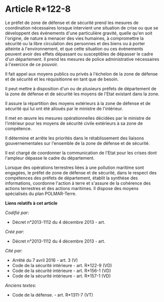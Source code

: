 # Article R*122-8

Le préfet de zone de défense et de sécurité prend les mesures de coordination nécessaires lorsque intervient une situation de
crise ou que se développent des événements d'une particulière gravité, quelle qu'en soit l'origine, de nature à menacer des
vies humaines, à compromettre la sécurité ou la libre circulation des personnes et des biens ou à porter atteinte à
l'environnement, et que cette situation ou ces événements peuvent avoir des effets dépassant ou susceptibles de dépasser le
cadre d'un département. Il prend les mesures de police administrative nécessaires à l'exercice de ce pouvoir. 

Il fait appel aux moyens publics ou privés à l'échelon de la zone de défense et de sécurité et les réquisitionne en tant que
de besoin. 

Il peut mettre à disposition d'un ou de plusieurs préfets de département de la zone de défense et de sécurité les moyens de
l'Etat existant dans la zone. 

Il assure la répartition des moyens extérieurs à la zone de défense et de sécurité qui lui ont été alloués par le ministre de
l'intérieur. 

Il met en œuvre les mesures opérationnelles décidées par le ministre de l'intérieur pour les moyens de sécurité civile
extérieurs à sa zone de compétence. 

Il détermine et arrête les priorités dans le rétablissement des liaisons gouvernementales sur l'ensemble de la zone de
défense et de sécurité. 

Il est chargé de coordonner la communication de l'Etat pour les crises dont l'ampleur dépasse le cadre du département. 

Lorsque des opérations terrestres liées à une pollution maritime sont engagées, le préfet de zone de défense et de sécurité,
dans le respect des compétences des préfets de département, établit la synthèse des informations, coordonne l'action à terre
et s'assure de la cohérence des actions terrestres et des actions maritimes. Il dispose des moyens spécialisés du plan
POLMAR-Terre.

**Liens relatifs à cet article**

_Codifié par_:

  - Décret n°2013-1112 du 4 décembre 2013 - art.

_Créé par_:

  - Décret n°2013-1112 du 4 décembre 2013 - art.

_Cité par_:

  - Arrêté du 7 avril 2016 - art. 3 (V)
  - Code de la sécurité intérieure - art. R*122-9 (VD)
  - Code de la sécurité intérieure - art. R*156-1 (VD)
  - Code de la sécurité intérieure - art. R*157-1 (VD)

_Anciens textes_:

  - Code de la défense. - art. R*1311-7 (VT)
